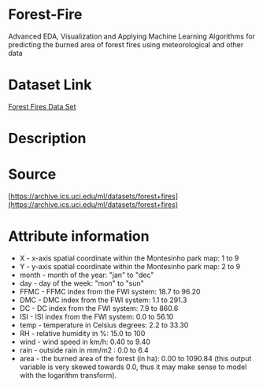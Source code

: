 # Forest-Fire
Advanced EDA, Visualization and Applying Machine Learning Algorithms for predicting the burned area of forest fires using meteorological and other data

# Dataset Link
[Forest Fires Data Set](https://www.kaggle.com/datasets/elikplim/forest-fires-data-set)

# Description

# Source
[https://archive.ics.uci.edu/ml/datasets/forest+fires](https://archive.ics.uci.edu/ml/datasets/forest+fires)

# Attribute information
* X - x-axis spatial coordinate within the Montesinho park map: 1 to 9
* Y - y-axis spatial coordinate within the Montesinho park map: 2 to 9
* month - month of the year: "jan" to "dec"
* day - day of the week: "mon" to "sun"
* FFMC - FFMC index from the FWI system: 18.7 to 96.20
* DMC - DMC index from the FWI system: 1.1 to 291.3
* DC - DC index from the FWI system: 7.9 to 860.6
* ISI - ISI index from the FWI system: 0.0 to 56.10
* temp - temperature in Celsius degrees: 2.2 to 33.30
* RH - relative humidity in %: 15.0 to 100
* wind - wind speed in km/h: 0.40 to 9.40
* rain - outside rain in mm/m2 : 0.0 to 6.4
* area - the burned area of the forest (in ha): 0.00 to 1090.84
(this output variable is very skewed towards 0.0, thus it may make
sense to model with the logarithm transform).
